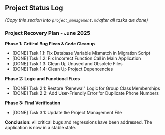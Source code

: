 ## Project Status Log
*(Copy this section into `project_management.md` after all tasks are done)*

### Project Recovery Plan - June 2025

**Phase 1: Critical Bug Fixes & Code Cleanup**
- [DONE] Task 1.1: Fix Database Variable Mismatch in Migration Script
- [DONE] Task 1.2: Fix Incorrect Function Call in Main Application
- [DONE] Task 1.3: Clean Up Unused and Obsolete Files
- [DONE] Task 1.4: Clean Up Project Dependencies

**Phase 2: Logic and Functional Fixes**
- [DONE] Task 2.1: Restore "Renewal" Logic for Group Class Memberships
- [DONE] Task 2.2: Add User-Friendly Error for Duplicate Phone Numbers

**Phase 3: Final Verification**
- [DONE] Task 3.1: Update the Project Management File

**Conclusion:** All critical bugs and regressions have been addressed. The application is now in a stable state.
